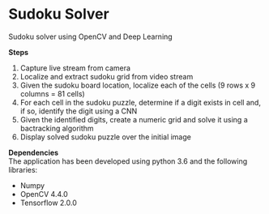 # Sudoku Solver

Sudoku solver using OpenCV and Deep Learning


**Steps**
1. Capture live stream from camera
2. Localize and extract sudoku grid from video stream
3. Given the sudoku board location, localize each of the cells (9 rows x 9 columns = 81 cells)
4. For each cell in the sudoku puzzle, determine if a digit exists in cell and, if so, identify the digit using a CNN
5. Given the identified digits, create a numeric grid and solve it using a bactracking algorithm
6. Display solved sudoku puzzle over the initial image

**Dependencies** <br>
The application has been developed using python 3.6 and the following libraries:
- Numpy
- OpenCV 4.4.0
- Tensorflow 2.0.0





